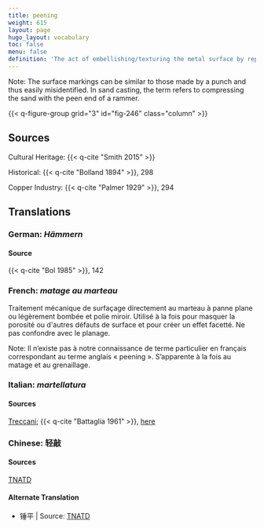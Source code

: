 ```yaml
---
title: peening
weight: 615
layout: page
hugo_layout: vocabulary
toc: false
menu: false
definition: 'The act of embellishing/texturing the metal surface by repeatedly using a peen (*pein*) hammer (which has one rounded end and one flat end) to disguise porosity or other surface flaws and create a faceted effect. The term also refers to the type of tightly textured effect created by this process.'
---
```


<div class="backmatter">
Note: The surface markings can be similar to those made by a punch and thus easily misidentified. In sand casting, the term refers to compressing the sand with the peen end of a rammer.
</div>

{{< q-figure-group grid="3" id="fig-246" class="column" >}}

## Sources

Cultural Heritage: {{< q-cite "Smith 2015" >}}

Historical: {{< q-cite "Bolland 1894" >}}, 298

Copper Industry: {{< q-cite "Palmer 1929" >}}, 294

## Translations

<div class="accordion">

### **German**: *Hämmern*

#### Source

{{< q-cite "Bol 1985" >}}, 142

### **French**: *matage au marteau*

Traitement mécanique de surfaçage directement au marteau à panne plane ou légèrement bombée et polie miroir. Utilisé à la fois pour masquer la porosité ou d'autres défauts de surface et pour créer un effet facetté. Ne pas confondre avec le planage.

<div class="backmatter">
Note: Il n’existe pas à notre connaissance de terme particulier en français correspondant au terme anglais « peening ». S’apparente à la fois au matage et au grenaillage.
</div>

### **Italian**: *martellatura*

#### Sources

[Treccani](http://www.treccani.it/vocabolario/martellatura/); {{< q-cite "Battaglia 1961" >}}, [here](http://www.gdli.it/pdf_viewer/Scripts/pdf.js/web/viewer.asp?file=/PDF/GDLI09/GDLI_09_ocr_847.pdf&parola=martellatura)

### **Chinese**: 轻敲

#### Sources

[TNATD](https://terms.naer.edu.tw/detail/625557/?index=1)

#### Alternate Translation

- 锤平 | Source: [TNATD](https://terms.naer.edu.tw/detail/625557/?index=1)

</div>
